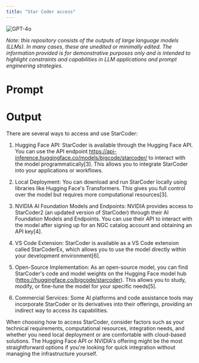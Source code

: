 ```yaml
---
title: "Star Coder access"
---
```

![GPT-4o](https://img.shields.io/badge/GPT--4o-3333FF?style=for-the-badge&logo=openai&logoColor=white)



*Note: this repository consists of the outputs of large language models (LLMs). In many cases, these are unedited or minimally edited. The information provided is for demonstrative purposes only and is intended to highlight constraints and capabilities in LLM applications and prompt engineering strategies.*


# Prompt

# Output

There are several ways to access and use StarCoder:

1. Hugging Face API:
StarCoder is available through the Hugging Face API. You can use the API endpoint https://api-inference.huggingface.co/models/bigcode/starcoder/ to interact with the model programmatically[3]. This allows you to integrate StarCoder into your applications or workflows.

2. Local Deployment:
You can download and run StarCoder locally using libraries like Hugging Face's Transformers. This gives you full control over the model but requires more computational resources[3].

3. NVIDIA AI Foundation Models and Endpoints:
NVIDIA provides access to StarCoder2 (an updated version of StarCoder) through their AI Foundation Models and Endpoints. You can use their API to interact with the model after signing up for an NGC catalog account and obtaining an API key[4].

4. VS Code Extension:
StarCoder is available as a VS Code extension called StarCoderEx, which allows you to use the model directly within your development environment[6].

5. Open-Source Implementation:
As an open-source model, you can find StarCoder's code and model weights on the Hugging Face model hub (https://huggingface.co/bigcode/starcoder). This allows you to study, modify, or fine-tune the model for your specific needs[5].

6. Commercial Services:
Some AI platforms and code assistance tools may incorporate StarCoder or its derivatives into their offerings, providing an indirect way to access its capabilities.

When choosing how to access StarCoder, consider factors such as your technical requirements, computational resources, integration needs, and whether you need local deployment or are comfortable with cloud-based solutions. The Hugging Face API or NVIDIA's offering might be the most straightforward options if you're looking for quick integration without managing the infrastructure yourself.
 